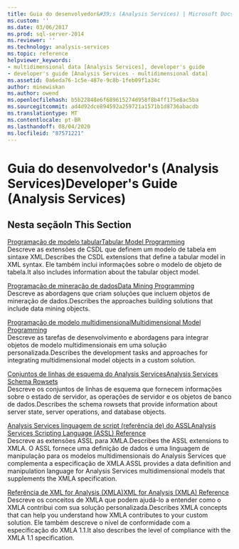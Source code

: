 ```yaml
---
title: Guia do desenvolvedor&#39;s (Analysis Services) | Microsoft Docs
ms.custom: ''
ms.date: 03/06/2017
ms.prod: sql-server-2014
ms.reviewer: ''
ms.technology: analysis-services
ms.topic: reference
helpviewer_keywords:
- multidimensional data [Analysis Services], developer's guide
- developer's guide [Analysis Services - multidimensional data]
ms.assetid: 0a6eda76-1c5e-487e-9c8b-1feb09f1a34c
author: minewiskan
ms.author: owend
ms.openlocfilehash: b5b22848e6f689615274d958f8b4ff175e8ac5ba
ms.sourcegitcommit: ad4d92dce894592a259721a1571b1d8736abacdb
ms.translationtype: MT
ms.contentlocale: pt-BR
ms.lasthandoff: 08/04/2020
ms.locfileid: "87571221"
---
```

# <a name="developer39s-guide-analysis-services"></a><span data-ttu-id="0ffb8-102">Guia do desenvolvedor&#39;s (Analysis Services)</span><span class="sxs-lookup"><span data-stu-id="0ffb8-102">Developer&#39;s Guide (Analysis Services)</span></span>
    
## <a name="in-this-section"></a><span data-ttu-id="0ffb8-103">Nesta seção</span><span class="sxs-lookup"><span data-stu-id="0ffb8-103">In This Section</span></span>  
 [<span data-ttu-id="0ffb8-104">Programação de modelo tabular</span><span class="sxs-lookup"><span data-stu-id="0ffb8-104">Tabular Model Programming</span></span>](tabular-model-programming-compatibility-levels-1050-1103/tabular-model-programming-for-compatibility-levels-1050-through-1103.md)  
 <span data-ttu-id="0ffb8-105">Descreve as extensões de CSDL que definem um modelo de tabela em sintaxe XML.</span><span class="sxs-lookup"><span data-stu-id="0ffb8-105">Describes the CSDL extensions that define a tabular model in XML syntax.</span></span> <span data-ttu-id="0ffb8-106">Ele também inclui informações sobre o modelo de objeto de tabela.</span><span class="sxs-lookup"><span data-stu-id="0ffb8-106">It also includes information about the tabular object model.</span></span>  
  
 [<span data-ttu-id="0ffb8-107">Programação de mineração de dados</span><span class="sxs-lookup"><span data-stu-id="0ffb8-107">Data Mining Programming</span></span>](dev-guide/data-mining-programming.md)  
 <span data-ttu-id="0ffb8-108">Descreve as abordagens que criam soluções que incluem objetos de mineração de dados.</span><span class="sxs-lookup"><span data-stu-id="0ffb8-108">Describes the approaches building solutions that include data mining objects.</span></span>  
  
 [<span data-ttu-id="0ffb8-109">Programação de modelo multidimensional</span><span class="sxs-lookup"><span data-stu-id="0ffb8-109">Multidimensional Model Programming</span></span>](multidimensional-models/multidimensional-model-programming.md)  
 <span data-ttu-id="0ffb8-110">Descreve as tarefas de desenvolvimento e abordagens para integrar objetos de modelo multidimensionais em uma solução personalizada.</span><span class="sxs-lookup"><span data-stu-id="0ffb8-110">Describes the development tasks and approaches for integrating multidimensional model objects in a custom solution.</span></span>  
  
 [<span data-ttu-id="0ffb8-111">Conjuntos de linhas de esquema do Analysis Services</span><span class="sxs-lookup"><span data-stu-id="0ffb8-111">Analysis Services Schema Rowsets</span></span>](https://docs.microsoft.com/bi-reference/schema-rowsets/analysis-services-schema-rowsets)  
 <span data-ttu-id="0ffb8-112">Descreve os conjuntos de linhas de esquema que fornecem informações sobre o estado de servidor, as operações de servidor e os objetos de banco de dados.</span><span class="sxs-lookup"><span data-stu-id="0ffb8-112">Describes the schema rowsets that provide information about server state, server operations, and database objects.</span></span>  
  
 [<span data-ttu-id="0ffb8-113">Analysis Services linguagem de script &#40;referência de&#41; do ASSL</span><span class="sxs-lookup"><span data-stu-id="0ffb8-113">Analysis Services Scripting Language &#40;ASSL&#41; Reference</span></span>](https://docs.microsoft.com/bi-reference/assl/analysis-services-scripting-language-assl-for-xmla)  
 <span data-ttu-id="0ffb8-114">Descreve as extensões ASSL para XMLA.</span><span class="sxs-lookup"><span data-stu-id="0ffb8-114">Describes the ASSL extensions to XMLA.</span></span> <span data-ttu-id="0ffb8-115">O ASSL fornece uma definição de dados e uma linguagem de manipulação para os modelos multidimensionais do Analysis Services que complementa a especificação de XMLA.</span><span class="sxs-lookup"><span data-stu-id="0ffb8-115">ASSL provides a data definition and manipulation language for Analysis Services multidimensional models that supplements the XMLA specification.</span></span>  
  
 [<span data-ttu-id="0ffb8-116">Referência de XML for Analysis &#40;XMLA&#41;</span><span class="sxs-lookup"><span data-stu-id="0ffb8-116">XML for Analysis  &#40;XMLA&#41; Reference</span></span>](https://docs.microsoft.com/bi-reference/xmla/xml-for-analysis-xmla-reference)  
 <span data-ttu-id="0ffb8-117">Descreve os conceitos de XMLA que podem ajudá-lo a entender como o XMLA contribui com sua solução personalizada.</span><span class="sxs-lookup"><span data-stu-id="0ffb8-117">Describes XMLA concepts that can help you understand how XMLA contributes to your custom solution.</span></span> <span data-ttu-id="0ffb8-118">Ele também descreve o nível de conformidade com a especificação do XMLA 1.1.</span><span class="sxs-lookup"><span data-stu-id="0ffb8-118">It also describes the level of compliance with the XMLA 1.1 specification.</span></span>  
  
  
